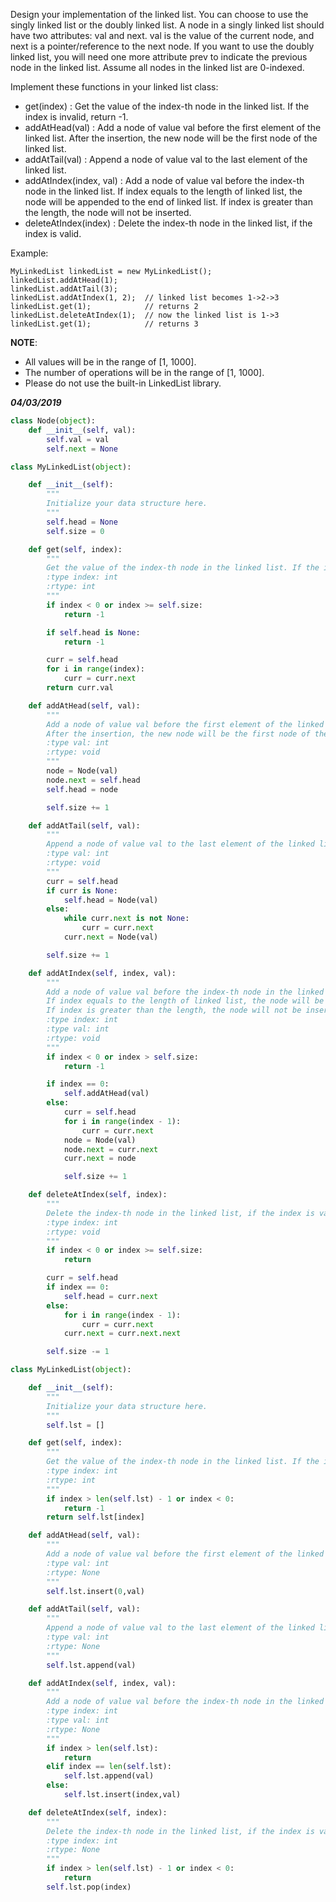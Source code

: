 Design your implementation of the linked list. You can choose to use the singly linked list or the doubly linked list. A node in a singly linked list should have two attributes: val and next. val is the value of the current node, and next is a pointer/reference to the next node. If you want to use the doubly linked list, you will need one more attribute prev to indicate the previous node in the linked list. Assume all nodes in the linked list are 0-indexed.

Implement these functions in your linked list class:

  - get(index) : Get the value of the index-th node in the linked list. If the index is invalid, return -1.
  - addAtHead(val) : Add a node of value val before the first element of the linked list. After the insertion, the new node will be the first node of the linked list.
  - addAtTail(val) : Append a node of value val to the last element of the linked list.
  - addAtIndex(index, val) : Add a node of value val before the index-th node in the linked list. If index equals to the length of linked list, the node will be appended to the end of linked list. If index is greater than the length, the node will not be inserted.
  - deleteAtIndex(index) : Delete the index-th node in the linked list, if the index is valid.
  
Example:
```
MyLinkedList linkedList = new MyLinkedList();
linkedList.addAtHead(1);
linkedList.addAtTail(3);
linkedList.addAtIndex(1, 2);  // linked list becomes 1->2->3
linkedList.get(1);            // returns 2
linkedList.deleteAtIndex(1);  // now the linked list is 1->3
linkedList.get(1);            // returns 3
```

**NOTE**:
  - All values will be in the range of [1, 1000].
  - The number of operations will be in the range of [1, 1000].
  - Please do not use the built-in LinkedList library.
  
***04/03/2019***

```python
class Node(object):
    def __init__(self, val):
        self.val = val
        self.next = None

class MyLinkedList(object):

    def __init__(self):
        """
        Initialize your data structure here.
        """
        self.head = None
        self.size = 0

    def get(self, index):
        """
        Get the value of the index-th node in the linked list. If the index is invalid, return -1.
        :type index: int
        :rtype: int
        """
        if index < 0 or index >= self.size:
            return -1

        if self.head is None:
            return -1

        curr = self.head
        for i in range(index):
            curr = curr.next
        return curr.val

    def addAtHead(self, val):
        """
        Add a node of value val before the first element of the linked list.
        After the insertion, the new node will be the first node of the linked list.
        :type val: int
        :rtype: void
        """
        node = Node(val)
        node.next = self.head
        self.head = node

        self.size += 1

    def addAtTail(self, val):
        """
        Append a node of value val to the last element of the linked list.
        :type val: int
        :rtype: void
        """
        curr = self.head
        if curr is None:
            self.head = Node(val)
        else:
            while curr.next is not None:
                curr = curr.next
            curr.next = Node(val)

        self.size += 1

    def addAtIndex(self, index, val):
        """
        Add a node of value val before the index-th node in the linked list.
        If index equals to the length of linked list, the node will be appended to the end of linked list.
        If index is greater than the length, the node will not be inserted.
        :type index: int
        :type val: int
        :rtype: void
        """
        if index < 0 or index > self.size:
            return -1

        if index == 0:
            self.addAtHead(val)
        else:
            curr = self.head
            for i in range(index - 1):
                curr = curr.next
            node = Node(val)
            node.next = curr.next
            curr.next = node

            self.size += 1

    def deleteAtIndex(self, index):
        """
        Delete the index-th node in the linked list, if the index is valid.
        :type index: int
        :rtype: void
        """
        if index < 0 or index >= self.size:
            return

        curr = self.head
        if index == 0:
            self.head = curr.next
        else:
            for i in range(index - 1):
                curr = curr.next
            curr.next = curr.next.next

        self.size -= 1
```


```python
class MyLinkedList(object):

    def __init__(self):
        """
        Initialize your data structure here.
        """
        self.lst = []

    def get(self, index):
        """
        Get the value of the index-th node in the linked list. If the index is invalid, return -1.
        :type index: int
        :rtype: int
        """
        if index > len(self.lst) - 1 or index < 0:
            return -1
        return self.lst[index]

    def addAtHead(self, val):
        """
        Add a node of value val before the first element of the linked list. After the insertion, the new node will be the first node of the linked list.
        :type val: int
        :rtype: None
        """
        self.lst.insert(0,val)

    def addAtTail(self, val):
        """
        Append a node of value val to the last element of the linked list.
        :type val: int
        :rtype: None
        """
        self.lst.append(val)

    def addAtIndex(self, index, val):
        """
        Add a node of value val before the index-th node in the linked list. If index equals to the length of linked list, the node will be appended to the end of linked list. If index is greater than the length, the node will not be inserted.
        :type index: int
        :type val: int
        :rtype: None
        """
        if index > len(self.lst):
            return
        elif index == len(self.lst):
            self.lst.append(val)
        else:
            self.lst.insert(index,val)

    def deleteAtIndex(self, index):
        """
        Delete the index-th node in the linked list, if the index is valid.
        :type index: int
        :rtype: None
        """
        if index > len(self.lst) - 1 or index < 0:
            return 
        self.lst.pop(index)
